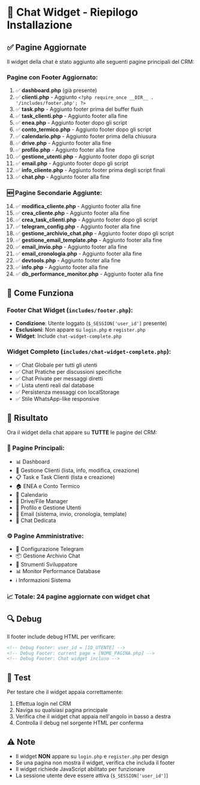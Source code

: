 # 📱 Chat Widget - Riepilogo Installazione

## ✅ Pagine Aggiornate

Il widget della chat è stato aggiunto alle seguenti pagine principali del CRM:

### Pagine con Footer Aggiornato:
1. ✅ **dashboard.php** (già presente)
2. ✅ **clienti.php** - Aggiunto `<?php require_once __DIR__ . '/includes/footer.php'; ?>`
3. ✅ **task.php** - Aggiunto footer prima del buffer flush
4. ✅ **task_clienti.php** - Aggiunto footer alla fine
5. ✅ **enea.php** - Aggiunto footer dopo gli script
6. ✅ **conto_termico.php** - Aggiunto footer dopo gli script
7. ✅ **calendario.php** - Aggiunto footer prima della chiusura
8. ✅ **drive.php** - Aggiunto footer alla fine
9. ✅ **profilo.php** - Aggiunto footer alla fine
10. ✅ **gestione_utenti.php** - Aggiunto footer dopo gli script
11. ✅ **email.php** - Aggiunto footer dopo gli script
12. ✅ **info_cliente.php** - Aggiunto footer prima degli script finali
13. ✅ **chat.php** - Aggiunto footer alla fine

### 🆕 Pagine Secondarie Aggiunte:
14. ✅ **modifica_cliente.php** - Aggiunto footer alla fine
15. ✅ **crea_cliente.php** - Aggiunto footer alla fine
16. ✅ **crea_task_clienti.php** - Aggiunto footer dopo gli script
17. ✅ **telegram_config.php** - Aggiunto footer alla fine
18. ✅ **gestione_archivio_chat.php** - Aggiunto footer dopo gli script
19. ✅ **gestione_email_template.php** - Aggiunto footer alla fine
20. ✅ **email_invio.php** - Aggiunto footer alla fine
21. ✅ **email_cronologia.php** - Aggiunto footer alla fine
22. ✅ **devtools.php** - Aggiunto footer alla fine
23. ✅ **info.php** - Aggiunto footer alla fine
24. ✅ **db_performance_monitor.php** - Aggiunto footer alla fine

## 🔧 Come Funziona

### Footer Chat Widget (`includes/footer.php`):
- **Condizione**: Utente loggato (`$_SESSION['user_id']` presente)
- **Esclusioni**: Non appare su `login.php` e `register.php`
- **Widget**: Include `chat-widget-complete.php`

### Widget Completo (`includes/chat-widget-complete.php`):
- ✅ Chat Globale per tutti gli utenti
- ✅ Chat Pratiche per discussioni specifiche
- ✅ Chat Private per messaggi diretti
- ✅ Lista utenti reali dal database
- ✅ Persistenza messaggi con localStorage
- ✅ Stile WhatsApp-like responsive

## 🎯 Risultato

Ora il widget della chat appare su **TUTTE** le pagine del CRM:

### 🎯 Pagine Principali:
- 📊 Dashboard
- 👥 Gestione Clienti (lista, info, modifica, creazione)
- 📋 Task e Task Clienti (lista e creazione)
- 🏠 ENEA e Conto Termico
- 📅 Calendario
- 💾 Drive/File Manager
- 👤 Profilo e Gestione Utenti
- 📧 Email (sistema, invio, cronologia, template)
- 💬 Chat Dedicata

### ⚙️ Pagine Amministrative:
- 🤖 Configurazione Telegram
- 📦 Gestione Archivio Chat
- 🔧 Strumenti Sviluppatore
- 📊 Monitor Performance Database
- ℹ️ Informazioni Sistema

### 📈 Totale: **24 pagine** aggiornate con widget chat

## 🔍 Debug

Il footer include debug HTML per verificare:
```html
<!-- Debug Footer: user_id = [ID_UTENTE] -->
<!-- Debug Footer: current page = [NOME_PAGINA.php] -->
<!-- Debug Footer: Chat widget incluso -->
```

## 🚀 Test

Per testare che il widget appaia correttamente:
1. Effettua login nel CRM
2. Naviga su qualsiasi pagina principale
3. Verifica che il widget chat appaia nell'angolo in basso a destra
4. Controlla il debug nel sorgente HTML per conferma

## ⚠️ Note

- Il widget **NON** appare su `login.php` e `register.php` per design
- Se una pagina non mostra il widget, verifica che includa il footer
- Il widget richiede JavaScript abilitato per funzionare
- La sessione utente deve essere attiva (`$_SESSION['user_id']`)
